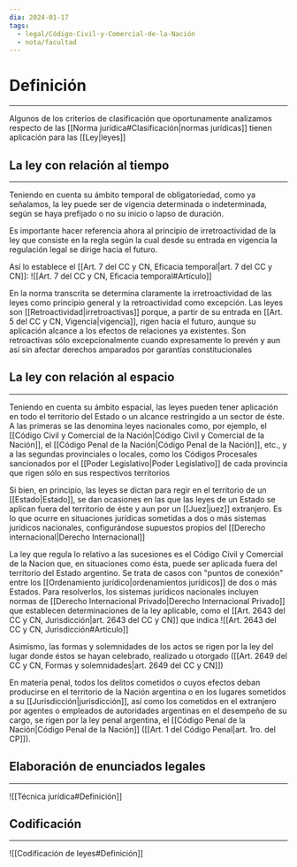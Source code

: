 ```yaml
---
dia: 2024-01-17
tags:
  - legal/Código-Civil-y-Comercial-de-la-Nación
  - nota/facultad
---
```

# Definición
---
Algunos de los criterios de clasificación que oportunamente analizamos respecto de las [[Norma jurídica#Clasificación|normas jurídicas]] tienen aplicación para las [[Ley|leyes]]

## La ley con relación al tiempo
---
Teniendo en cuenta su ámbito temporal de obligatoriedad, como ya señalamos, la ley puede ser de vigencia determinada o indeterminada, según se haya prefijado o no su inicio o lapso de duración. 

Es importante hacer referencia ahora al principio de irretroactividad de la ley que consiste en la regla según la cual desde su entrada en vigencia la regulación legal se dirige hacia el futuro.

Así lo establece el [[Art. 7 del CC y CN, Eficacia temporal|art. 7 del CC y CN]]: 
![[Art. 7 del CC y CN, Eficacia temporal#Artículo]]

En la norma transcrita se determina claramente la irretroactividad de las leyes como principio general y la retroactividad como excepción. Las leyes son [[Retroactividad|irretroactivas]] porque, a partir de su entrada en [[Art. 5 del CC y CN, Vigencia|vigencia]], rigen hacia el futuro, aunque su aplicación alcance a los efectos de relaciones ya existentes. Son retroactivas sólo excepcionalmente cuando expresamente lo prevén y aun así sin afectar derechos amparados por garantías constitucionales

## La ley con relación al espacio
---
Teniendo en cuenta su ámbito espacial, las leyes pueden tener aplicación en todo el territorio del Estado o un alcance restringido a un sector de éste. A las primeras se las denomina leyes nacionales como, por ejemplo, el [[Código Civil y Comercial de la Nación|Código Civil y Comercial de la Nación]], el [[Código Penal de la Nación|Código Penal de la Nación]], etc., y a las segundas provinciales o locales, como los Códigos Procesales sancionados por el [[Poder Legislativo|Poder Legislativo]] de cada provincia que rigen sólo en sus respectivos territorios

Si bien, en principio, las leyes se dictan para regir en el territorio de un [[Estado|Estado]], se dan ocasiones en las que las leyes de un Estado se aplican fuera del territorio de éste y aun por un [[Juez|juez]] extranjero. Es lo que ocurre en situaciones jurídicas sometidas a dos o más sistemas jurídicos nacionales, configurándose supuestos propios del [[Derecho internacional|Derecho Internacional]]

La ley que regula lo relativo a las sucesiones es el Código Civil y Comercial de la Nacion que, en situaciones como ésta, puede ser aplicada fuera del territorio del Estado argentino. Se trata de casos con "puntos de conexión" entre los [[Ordenamiento jurídico|ordenamientos jurídicos]] de dos o más Estados. Para resolverlos, los sistemas jurídicos nacionales incluyen normas de [[Derecho Internacional Privado|Derecho Internacional Privado]] que establecen determinaciones de la ley aplicable, como el [[Art. 2643 del CC y CN, Jurisdicción|art. 2643 del CC y CN]] que indica 
![[Art. 2643 del CC y CN, Jurisdicción#Artículo]]

Asimismo, las formas y solemnidades de los actos se rigen por la ley del lugar donde éstos se hayan celebrado, realizado u otorgado ([[Art. 2649 del CC y CN, Formas y solemnidades|art. 2649 del CC y CN]])

En materia penal, todos los delitos cometidos o cuyos efectos deban producirse en el territorio de la Nación argentina o en los lugares sometidos a su [[Jurisdicción|jurisdicción]], así como los cometidos en el extranjero por agentes o empleados de autoridades argentinas en el desempeño de su cargo, se rigen por la ley penal argentina, el [[Código Penal de la Nación|Código Penal de la Nación]] ([[Art. 1 del Código Penal|art. 1ro. del CP]]).

## Elaboración de enunciados legales
---
![[Técnica jurídica#Definición]]

## Codificación
---
![[Codificación de leyes#Definición]]